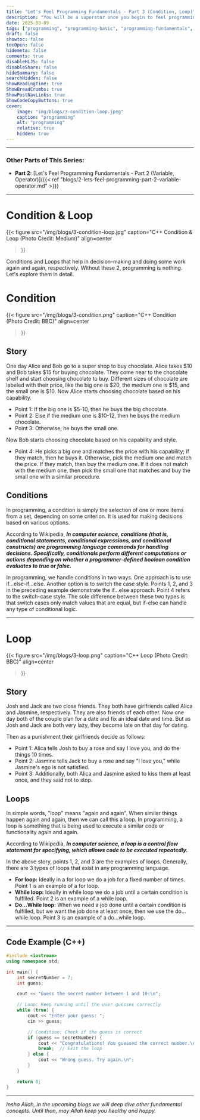 ```yaml
---
title: "Let's Feel Programming Fundamentals - Part 3 (Condition, Loop)"
description: "You will be a superstar once you begin to feel programming"
date: 2025-08-09
tags: ["programming", "programming-basic", "programming-fundamentals", "condition", "loop"]
draft: false
showtoc: false
tocOpen: false
hidemeta: false
comments: true
disableHLJS: false
disableShare: false
hideSummary: false
searchHidden: false
ShowReadingTime: true
ShowBreadCrumbs: true
ShowPostNavLinks: true
ShowCodeCopyButtons: true
cover:
    image: "img/blogs/3-condition-loop.jpeg"
    caption: "programming"
    alt: "programming"
    relative: true
    hidden: true
---
```


---
### Other Parts of This Series:
- **Part 2:** [Let's Feel Programming Fundamentals - Part 2 (Variable, Operator)]({{< ref "blogs/2-lets-feel-programming-part-2-variable-operator.md" >}})

---

# Condition & Loop
{{< figure
    src="/img/blogs/3-condition-loop.jpg"
    caption="C++ Condition & Loop (Photo Credit: Medium)"
    align=center
>}}

Conditions and Loops that help in decision-making and doing some work again and again, respectively. Without these 2, programming is nothing. Let's explore them in detail.

# Condition
{{< figure
    src="/img/blogs/3-condition.png"
    caption="C++ Condition (Photo Credit: BBC)"
    align=center
>}}

## Story
One day Alice and Bob go to a super shop to buy chocolate. Alice takes $10 and Bob takes $15 for buying chocolate. They come near to the chocolate shelf and start choosing chocolate to buy. Different sizes of chocolate are labeled with their price, like the big one is $20, the medium one is $15, and the small one is $10. Now Alice starts choosing chocolate based on his capability. 

- Point 1: If the big one is $5-10, then he buys the big chocolate.
- Point 2: Else if the medium one is $10-12, then he buys the medium chocolate.
- Point 3: Otherwise, he buys the small one.

Now Bob starts choosing chocolate based on his capability and style.

- Point 4: He picks a big one and matches the price with his capability; if they match, then he buys it. Otherwise, pick the medium one and match the price. If they match, then buy the medium one. If it does not match with the medium one, then pick the small one that matches and buy the small one with a similar procedure.


## Conditions
In programming, a condition is simply the selection of one or more items from a set, depending on some criterion. It is used for making decisions based on various options. 

According to Wikipedia, ***In computer science, conditions (that is, conditional statements, conditional expressions, and conditional constructs) are programming language commands for handling decisions. Specifically, conditionals perform different computations or actions depending on whether a programmer-defined boolean condition evaluates to true or false.*** 

In programming, we handle conditions in two ways.  One approach is to use if...else-if...else. Another option is to switch the case style.  Points 1, 2, and 3 in the preceding example demonstrate the if...else approach.  Point 4 refers to the switch-case style.  The sole difference between these two types is that switch cases only match values that are equal, but if-else can handle any type of conditional logic.

---

# Loop
{{< figure
    src="/img/blogs/3-loop.png"
    caption="C++ Loop (Photo Credit: BBC)"
    align=center
>}}

## Story
Josh and Jack are two close friends. They both have girlfriends called Alica and Jasmine, respectively. They are also friends of each other. Now one day both of the couple plan for a date and fix an ideal date and time. But as Josh and Jack are both very lazy, they become late on that day for dating.

Then as a punishment their girlfriends decide as follows:
- Point 1: Alica tells Josh to buy a rose and say I love you, and do the things 10 times.
- Point 2: Jasmine tells Jack to buy a rose and say "I love you," while Jasmine's ego is not satisfied.
- Point 3: Additionally, both Alica and Jasmine asked to kiss them at least once, and they said not to stop.

## Loops
In simple words, "loop" means "again and again". When similar things happen again and again, then we can call this a loop. In programming, a loop is something that is being used to execute a similar code or functionality again and again. 

According to Wikipedia, ***In computer science, a loop is a control flow statement for specifying, which allows code to be executed repeatedly.*** 

In the above story, points 1, 2, and 3 are the examples of loops. Generally, there are 3 types of loops that exist in any programming language.

- **For loop:** Ideally in a for loop we do a job for a fixed number of times. Point 1 is an example of a for loop.
- **While loop:** Ideally in while loop we do a job until a certain condition is fulfilled. Point 2 is an example of a while loop.
- **Do...While loop:** When we need a job done until a certain condition is fulfilled, but we want the job done at least once, then we use the do…while loop. Point 3 is an example of a do…while loop.

---
## Code Example (C++)
```c++
#include <iostream>
using namespace std;

int main() {
    int secretNumber = 7;
    int guess;

    cout << "Guess the secret number between 1 and 10:\n";

    // Loop: Keep running until the user guesses correctly
    while (true) {
        cout << "Enter your guess: ";
        cin >> guess;

        // Condition: Check if the guess is correct
        if (guess == secretNumber) {
            cout << "Congratulations! You guessed the correct number.\n";
            break;  // Exit the loop
        } else {
            cout << "Wrong guess. Try again.\n";
        }
    }

    return 0;
}
```

---

*Insha Allah, in the upcoming blogs we will deep dive other fundamental concepts. Until than, may Allah keep you healthy and happy.*